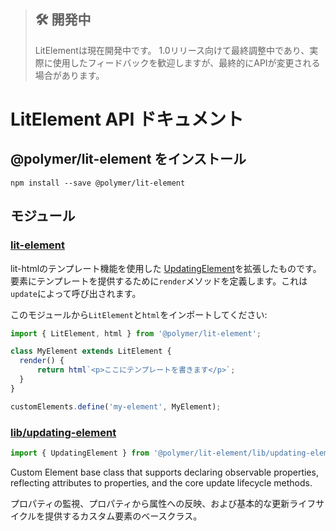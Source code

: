 <!-- original:
> ## 🛠 Status: In Development
> LitElement is currently in development. It's on the fast track to a 1.0 release, so we encourage you to use it and give us your feedback, but there are things that haven't been finalized yet and you can expect some changes.

# LitElement API Documentation

## Install @polymer/lit-element

```
npm install --save @polymer/lit-element
```

## Modules

### [lit-element](/api/modules/_lit_element_.html)

Extends [UpdatingElement](#lib-updating-element) to include lit-html templating. Users define a `render` method to provide an element template, which is called when required by `update`.

Import `LitElement` and `html` from this module to create a component:

```js
import { LitElement, html } from '@polymer/lit-element';

class MyElement extends LitElement {
  render() {
      return html`<p>your template here</p>`;
  }
}

customElements.define('my-element', MyElement);
```

### [lib/updating-element](/api/modules/_lib_updating_element_.html)

```js
import { UpdatingElement } from '@polymer/lit-element/lib/updating-element.js';
```

Custom Element base class that supports declaring observable properties, reflecting attributes to properties, and the core update lifecycle methods.
-->
> ## 🛠 開発中
> LitElementは現在開発中です。 1.0リリース向けて最終調整中であり、実際に使用したフィードバックを歓迎しますが、最終的にAPIが変更される場合があります。

# LitElement API ドキュメント

## @polymer/lit-element をインストール

```
npm install --save @polymer/lit-element
```

## モジュール

### [lit-element](/api/modules/_lit_element_.html)

lit-htmlのテンプレート機能を使用した [UpdatingElement](#lib-updating-element)を拡張したものです。要素にテンプレートを提供するために`render`メソッドを定義します。これは`update`によって呼び出されます。

このモジュールから`LitElement`と`html`をインポートしてください:

```js
import { LitElement, html } from '@polymer/lit-element';

class MyElement extends LitElement {
  render() {
      return html`<p>ここにテンプレートを書きます</p>`;
  }
}

customElements.define('my-element', MyElement);
```

### [lib/updating-element](/api/modules/_lib_updating_element_.html)

```js
import { UpdatingElement } from '@polymer/lit-element/lib/updating-element.js';
```

Custom Element base class that supports declaring observable properties, reflecting attributes to properties, and the core update lifecycle methods.

プロパティの監視、プロパティから属性への反映、および基本的な更新ライフサイクルを提供するカスタム要素のベースクラス。
